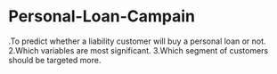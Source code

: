 # Personal-Loan-Campain
.To predict whether a liability customer will buy a personal loan or not. 2.Which variables are most significant. 3.Which segment of customers should be targeted more.
